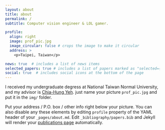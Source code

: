 ```yaml
---
layout: about
title: about
permalink: /
subtitle: Computer vision engineer & LOL gamer.

profile:
  align: right
  image: prof_pic.jpg
  image_circular: false # crops the image to make it circular
  address: >
    <p>Taipei, Taiwan</p>

news: true  # includes a list of news items
selected_papers: true # includes a list of papers marked as "selected={true}"
social: true  # includes social icons at the bottom of the page
---
```


I received my undergraduate degress at National Taiwan Normal University, and my advisor is [Chia-Hung Yeh](https://sites.google.com/site/chiahungyeh/). 
just name your picture `prof_pic.jpg` and put it in the `img/` folder.

Put your address / P.O. box / other info right below your picture. You can also disable any these elements by editing `profile` property of the YAML header of your `_pages/about.md`. Edit `_bibliography/papers.bib` and Jekyll will render your [publications page](/al-folio/publications/) automatically.
